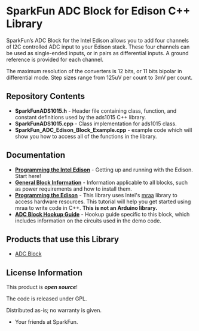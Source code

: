 SparkFun ADC Block for Edison C++ Library
========================================

SparkFun’s ADC Block for the Intel Edison allows you to add four channels of 
I2C controlled ADC input to your Edison stack. These four channels can be 
used as single-ended inputs, or in pairs as differential inputs. A ground 
reference is provided for each channel.

The maximum resolution of the converters is 12 bits, or 11 bits bipolar in 
differential mode. Step sizes range from 125uV per count to 3mV per count.

Repository Contents
-------------------

* **SparkFunADS1015.h** - Header file containing class, function, and
constant definitions used by the ads1015 C++ library.
* **SparkFunADS1015.cpp** - Class implementation for ads1015 class.
* **SparkFun_ADC_Edison_Block_Example.cpp** - example code which will show you
how to access all of the functions in the library.

Documentation
--------------

* **[Programming the Intel Edison](https://learn.sparkfun.com/tutorials/edison-getting-started-guide)** -
Getting up and running with the Edison. Start here!
* **[General Block Information](https://learn.sparkfun.com/tutorials/general-guide-to-sparkfun-blocks-for-intel-edison)** - 
Information applicable to all blocks, such as power requirements and how to
install them.
* **[Programming the Edison](https://learn.sparkfun.com/tutorials/programming-the-intel-edison-beyond-the-arduino-ide)** -
This library uses Intel's [mraa](https://github.com/intel-iot-devkit/mraa) 
library to access hardware resources. This tutorial will help you get started
using mraa to write code in C++. **This is not an Arduino library.**
* **[ADC Block Hookup Guide](https://learn.sparkfun.com/tutorials/sparkfun-blocks-for-intel-edison---adc)** - 
Hookup guide specific to this block, which includes information on the circuits
used in the demo code.

Products that use this Library 
---------------------------------

* [ADC Block](https://www.sparkfun.com/products/13046)

License Information
-------------------

This product is _**open source**_! 

The code is released under GPL. 

Distributed as-is; no warranty is given.

- Your friends at SparkFun.

